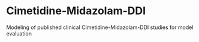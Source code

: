 # Cimetidine-Midazolam-DDI
Modeling of published clinical Cimetidine-Midazolam-DDI studies for model evaluation
